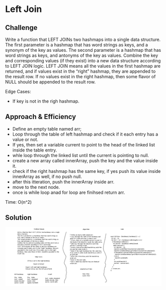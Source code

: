 # Left Join

## Challenge

Write a function that LEFT JOINs two hashmaps into a single data structure.
The first parameter is a hashmap that has word strings as keys, and a synonym of the key as values.
The second parameter is a hashmap that has word strings as keys, and antonyms of the key as values.
Combine the key and corresponding values (if they exist) into a new data structure according to LEFT JOIN logic.
LEFT JOIN means all the values in the first hashmap are returned, and if values exist in the “right” hashmap, they are appended to the result row. If no values exist in the right hashmap, then some flavor of NULL should be appended to the result row.

Edge Cases:

* If key is not in the righ hashmap.

## Approach & Efficiency

* Define an empty table named arr;
* Loop through the table of left hashmap and check if it each entry has a value or not.
* If yes, then set a variable current to point to the head of the linked list inside the table entry.
* whle loop through the linked list until the current is pointing to null.
* create a new array called innerArray, push the key and the value inside it.
* check if the right hashmap has the same key, if yes push its value inside innerArray as well, if no push null.
* after this itteration, push the innerArray inside arr.
* move to the next node.
* once is while loop anad for loop are finihsed return arr.

Time: O(n^2)

## Solution

![whiteboard](../../assets/left-join.png)
